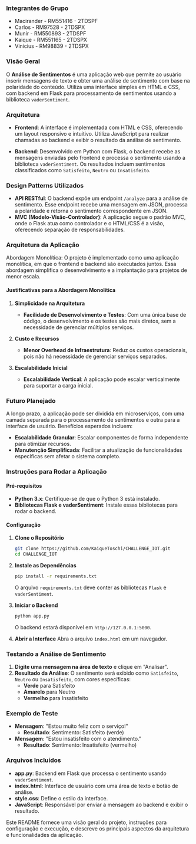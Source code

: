### Integrantes do Grupo
- Macirander - RM551416 - 2TDSPF
- Carlos - RM97528 - 2TDSPX
- Munir - RM550893 - 2TDSPF
- Kaique - RM551165 - 2TDSPX
- Vinicius - RM98839 - 2TDSPX

### Visão Geral
O **Análise de Sentimentos** é uma aplicação web que permite ao usuário inserir mensagens de texto e obter uma análise de sentimento com base na polaridade do conteúdo. Utiliza uma interface simples em HTML e CSS, com backend em Flask para processamento de sentimentos usando a biblioteca `vaderSentiment`.

### Arquitetura

- **Frontend**: A interface é implementada com HTML e CSS, oferecendo um layout responsivo e intuitivo. Utiliza JavaScript para realizar chamadas ao backend e exibir o resultado da análise de sentimento.
  
- **Backend**: Desenvolvido em Python com Flask, o backend recebe as mensagens enviadas pelo frontend e processa o sentimento usando a biblioteca `vaderSentiment`. Os resultados incluem sentimentos classificados como `Satisfeito`, `Neutro` ou `Insatisfeito`.

### Design Patterns Utilizados

- **API RESTful**: O backend expõe um endpoint `/analyze` para a análise de sentimento. Esse endpoint recebe uma mensagem em JSON, processa a polaridade e retorna o sentimento correspondente em JSON.
- **MVC (Modelo-Visão-Controlador)**: A aplicação segue o padrão MVC, onde o Flask atua como controlador e o HTML/CSS é a visão, oferecendo separação de responsabilidades.

### Arquitetura da Aplicação

Abordagem Monolítica: O projeto é implementado como uma aplicação monolítica, em que o frontend e backend são executados juntos. Essa abordagem simplifica o desenvolvimento e a implantação para projetos de menor escala.

#### Justificativas para a Abordagem Monolítica

1. **Simplicidade na Arquitetura**
   - **Facilidade de Desenvolvimento e Testes**: Com uma única base de código, o desenvolvimento e os testes são mais diretos, sem a necessidade de gerenciar múltiplos serviços.

2. **Custo e Recursos**
   - **Menor Overhead de Infraestrutura**: Reduz os custos operacionais, pois não há necessidade de gerenciar serviços separados.

3. **Escalabilidade Inicial**
   - **Escalabilidade Vertical**: A aplicação pode escalar verticalmente para suportar a carga inicial.

### Futuro Planejado
A longo prazo, a aplicação pode ser dividida em microserviços, com uma camada separada para o processamento de sentimentos e outra para a interface de usuário. Benefícios esperados incluem:

- **Escalabilidade Granular**: Escalar componentes de forma independente para otimizar recursos.
- **Manutenção Simplificada**: Facilitar a atualização de funcionalidades específicas sem afetar o sistema completo.

### Instruções para Rodar a Aplicação

#### Pré-requisitos
- **Python 3.x**: Certifique-se de que o Python 3 está instalado.
- **Bibliotecas Flask e vaderSentiment**: Instale essas bibliotecas para rodar o backend.

#### Configuração

1. **Clone o Repositório**
    ```bash
    git clone https://github.com/KaiqueToschi/CHALLENGE_IOT.git
    cd CHALLENGE_IOT
    ```

2. **Instale as Dependências**
    ```bash
    pip install -r requirements.txt
    ```
   O arquivo `requirements.txt` deve conter as bibliotecas `Flask` e `vaderSentiment`.

3. **Iniciar o Backend**
    ```bash
    python app.py
    ```
   O backend estará disponível em `http://127.0.0.1:5000`.

4. **Abrir a Interface**
   Abra o arquivo `index.html` em um navegador.

### Testando a Análise de Sentimento
1. **Digite uma mensagem na área de texto** e clique em "Analisar".
2. **Resultado da Análise**: O sentimento será exibido como `Satisfeito`, `Neutro` ou `Insatisfeito`, com cores específicas:
   - **Verde** para Satisfeito
   - **Amarelo** para Neutro
   - **Vermelho** para Insatisfeito

### Exemplo de Teste
- **Mensagem**: "Estou muito feliz com o serviço!"
  - **Resultado**: Sentimento: Satisfeito (verde)
- **Mensagem**: "Estou insatisfeito com o atendimento."
  - **Resultado**: Sentimento: Insatisfeito (vermelho)

### Arquivos Incluídos

- **app.py**: Backend em Flask que processa o sentimento usando `vaderSentiment`.
- **index.html**: Interface de usuário com uma área de texto e botão de análise.
- **style.css**: Define o estilo da interface.
- **JavaScript**: Responsável por enviar a mensagem ao backend e exibir o resultado.

Este README fornece uma visão geral do projeto, instruções para configuração e execução, e descreve os principais aspectos da arquitetura e funcionalidades da aplicação.
